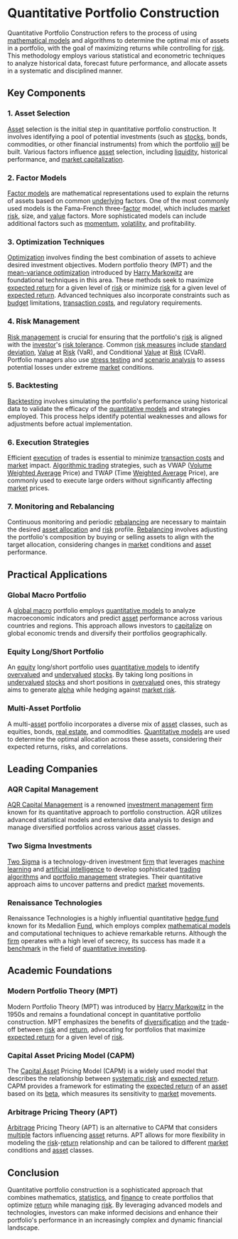 # Quantitative Portfolio Construction

Quantitative Portfolio Construction refers to the process of using [mathematical models](../m/mathematical_models_in_trading.md) and algorithms to determine the optimal mix of assets in a portfolio, with the goal of maximizing returns while controlling for [risk](../r/risk.md). This methodology employs various statistical and econometric techniques to analyze historical data, forecast future performance, and allocate assets in a systematic and disciplined manner.

## Key Components

### 1. Asset Selection
[Asset](../a/asset.md) selection is the initial step in quantitative portfolio construction. It involves identifying a pool of potential investments (such as [stocks](../s/stock.md), bonds, commodities, or other financial instruments) from which the portfolio [will](../w/will.md) be built. Various factors influence [asset](../a/asset.md) selection, including [liquidity](../l/liquidity.md), historical performance, and [market capitalization](../m/market_capitalization.md).

### 2. Factor Models
[Factor models](../f/factor_models.md) are mathematical representations used to explain the returns of assets based on common [underlying](../u/underlying.md) factors. One of the most commonly used models is the Fama-French three-[factor](../f/factor.md) model, which includes [market risk](../m/market_risk.md), size, and [value](../v/value.md) factors. More sophisticated models can include additional factors such as [momentum](../m/momentum.md), [volatility](../v/volatility.md), and profitability.

### 3. Optimization Techniques
[Optimization](../o/optimization.md) involves finding the best combination of assets to achieve desired investment objectives. Modern portfolio theory (MPT) and the [mean-variance optimization](../m/mean-variance_optimization.md) introduced by [Harry Markowitz](../h/harry_markowitz.md) are foundational techniques in this area. These methods seek to maximize [expected return](../e/expected_return.md) for a given level of [risk](../r/risk.md) or minimize [risk](../r/risk.md) for a given level of [expected return](../e/expected_return.md). Advanced techniques also incorporate constraints such as [budget](../b/budget.md) limitations, [transaction costs](../t/transaction_costs.md), and regulatory requirements.

### 4. Risk Management
[Risk management](../r/risk_management.md) is crucial for ensuring that the portfolio's [risk](../r/risk.md) is aligned with the [investor](../i/investor.md)'s [risk tolerance](../r/risk_tolerance.md). Common [risk measures](../r/risk_measures.md) include [standard deviation](../s/standard_deviation.md), [Value](../v/value.md) at [Risk](../r/risk.md) (VaR), and Conditional [Value](../v/value.md) at [Risk](../r/risk.md) (CVaR). Portfolio managers also use [stress testing](../s/stress_testing_in_trading.md) and [scenario analysis](../s/scenario_analysis.md) to assess potential losses under extreme [market](../m/market.md) conditions.

### 5. Backtesting
[Backtesting](../b/backtesting.md) involves simulating the portfolio's performance using historical data to validate the efficacy of the [quantitative models](../q/quantitative_models.md) and strategies employed. This process helps identify potential weaknesses and allows for adjustments before actual implementation.

### 6. Execution Strategies
Efficient [execution](../e/execution.md) of trades is essential to minimize [transaction costs](../t/transaction_costs.md) and [market](../m/market.md) impact. [Algorithmic trading](../a/algorithmic_trading.md) strategies, such as VWAP ([Volume](../v/volume.md) [Weighted Average](../w/weighted_average.md) Price) and TWAP (Time [Weighted Average](../w/weighted_average.md) Price), are commonly used to execute large orders without significantly affecting [market](../m/market.md) prices.

### 7. Monitoring and Rebalancing
Continuous monitoring and periodic [rebalancing](../r/rebalancing.md) are necessary to maintain the desired [asset allocation](../a/asset_allocation.md) and [risk](../r/risk.md) profile. [Rebalancing](../r/rebalancing.md) involves adjusting the portfolio's composition by buying or selling assets to align with the target allocation, considering changes in [market](../m/market.md) conditions and [asset](../a/asset.md) performance.

## Practical Applications

### Global Macro Portfolio
A [global macro](../g/global_macro.md) portfolio employs [quantitative models](../q/quantitative_models.md) to analyze macroeconomic indicators and predict [asset](../a/asset.md) performance across various countries and regions. This approach allows investors to [capitalize](../c/capitalize.md) on global economic trends and diversify their portfolios geographically.

### Equity Long/Short Portfolio
An [equity](../e/equity.md) long/short portfolio uses [quantitative models](../q/quantitative_models.md) to identify [overvalued](../o/overvalued.md) and [undervalued](../u/undervalued.md) [stocks](../s/stock.md). By taking long positions in [undervalued](../u/undervalued.md) [stocks](../s/stock.md) and short positions in [overvalued](../o/overvalued.md) ones, this strategy aims to generate [alpha](../a/alpha.md) while hedging against [market risk](../m/market_risk.md).

### Multi-Asset Portfolio
A multi-[asset](../a/asset.md) portfolio incorporates a diverse mix of [asset](../a/asset.md) classes, such as equities, bonds, [real estate](../r/real_estate.md), and commodities. [Quantitative models](../q/quantitative_models.md) are used to determine the optimal allocation across these assets, considering their expected returns, risks, and correlations.

## Leading Companies

### AQR Capital Management
[AQR Capital Management](https://www.aqr.com/) is a renowned [investment management](../i/investment_management.md) [firm](../f/firm.md) known for its quantitative approach to portfolio construction. AQR utilizes advanced statistical models and extensive data analysis to design and manage diversified portfolios across various [asset](../a/asset.md) classes.

### Two Sigma Investments
[Two Sigma](https://www.twosigma.com/) is a technology-driven investment [firm](../f/firm.md) that leverages [machine learning](../m/machine_learning.md) and [artificial intelligence](../a/artificial_intelligence_in_trading.md) to develop sophisticated [trading algorithms](../t/trading_algorithms.md) and [portfolio management](../p/portfolio_management.md) strategies. Their quantitative approach aims to uncover patterns and predict [market](../m/market.md) movements.

### Renaissance Technologies
Renaissance Technologies is a highly influential quantitative [hedge fund](../h/hedge_fund.md) known for its Medallion [Fund](../f/fund.md), which employs complex [mathematical models](../m/mathematical_models_in_trading.md) and computational techniques to achieve remarkable returns. Although the [firm](../f/firm.md) operates with a high level of secrecy, its success has made it a [benchmark](../b/benchmark.md) in the field of [quantitative investing](../q/quantitative_investing.md).

## Academic Foundations

### Modern Portfolio Theory (MPT)
Modern Portfolio Theory (MPT) was introduced by [Harry Markowitz](../h/harry_markowitz.md) in the 1950s and remains a foundational concept in quantitative portfolio construction. MPT emphasizes the benefits of [diversification](../d/diversification.md) and the [trade](../t/trade.md)-off between [risk](../r/risk.md) and [return](../r/return.md), advocating for portfolios that maximize [expected return](../e/expected_return.md) for a given level of [risk](../r/risk.md).

### Capital Asset Pricing Model (CAPM)
The [Capital Asset](../c/capital_asset.md) Pricing Model (CAPM) is a widely used model that describes the relationship between [systematic risk](../s/systematic_risk.md) and [expected return](../e/expected_return.md). CAPM provides a framework for estimating the [expected return](../e/expected_return.md) of an [asset](../a/asset.md) based on its [beta](../b/beta.md), which measures its sensitivity to [market](../m/market.md) movements.

### Arbitrage Pricing Theory (APT)
[Arbitrage](../a/arbitrage.md) Pricing Theory (APT) is an alternative to CAPM that considers [multiple](../m/multiple.md) factors influencing [asset](../a/asset.md) returns. APT allows for more flexibility in modeling the [risk](../r/risk.md)-[return](../r/return.md) relationship and can be tailored to different [market](../m/market.md) conditions and [asset](../a/asset.md) classes.

## Conclusion
Quantitative portfolio construction is a sophisticated approach that combines mathematics, [statistics](../s/statistics.md), and [finance](../f/finance.md) to create portfolios that optimize [return](../r/return.md) while managing [risk](../r/risk.md). By leveraging advanced models and technologies, investors can make informed decisions and enhance their portfolio's performance in an increasingly complex and dynamic financial landscape.
